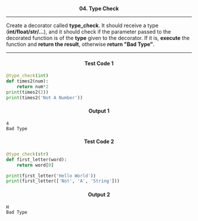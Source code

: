 <p align="center">
<strong>
04. Type Check
</strong>
</p>

________________________________________________________

<p align="left">

Create a decorator called **type_check**. It should receive a type (**int/float/str/…**), and it should check if the parameter passed to the decorated function is of the **type** given to the decorator. If it is, **execute** the function and **return the result**, otherwise **return "Bad Type"**.
</p>

_____________________________________________________________

<h4 align="center">Test Code 1</h4>

```Python
@type_check(int)
def times2(num):
    return num*2
print(times2(2))
print(times2('Not A Number'))
```

<h4 align="center">Output 1</h4>

```
4
Bad Type
```
<h4 align="center">Test Code 2</h4>

```Python
@type_check(str)
def first_letter(word):
    return word[0]

print(first_letter('Hello World'))
print(first_letter(['Not', 'A', 'String']))
```

<h4 align="center">Output 2</h4>

```
H
Bad Type
```

